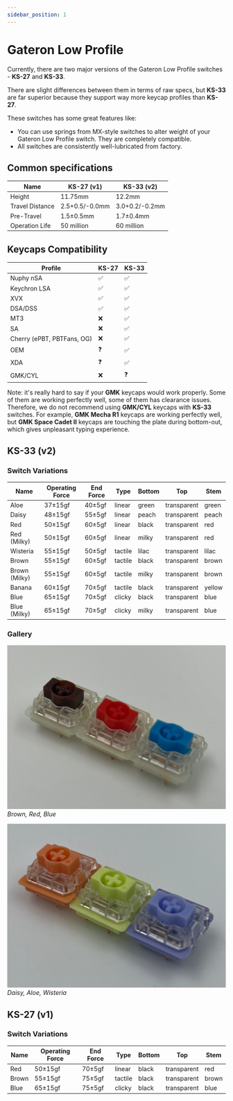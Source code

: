 ```yaml
---
sidebar_position: 1
---
```


# Gateron Low Profile

Currently, there are two major versions of the Gateron Low Profile switches - **KS-27** and **KS-33**.

There are slight differences between them in terms of raw specs, but **KS-33** are far superior because they support way more keycap profiles than **KS-27**.

These switches has some great features like:
* You can use springs from MX-style switches to alter weight of your Gateron Low Profile switch. They are completely compatible.
* All switches are consistently well-lubricated from factory.

## Common specifications

| Name            | KS-27 (v1)     | KS-33 (v2)     |
| --------------- | -------------- | -------------- |
| Height          | 11.75mm        | 12.2mm         |
| Travel Distance | 2.5+0.5/-0.0mm | 3.0+0.2/-0.2mm |
| Pre-Travel      | 1.5±0.5mm      | 1.7±0.4mm      |
| Operation Life  | 50 million     | 60 million     |

## Keycaps Compatibility

| Profile                    | KS-27 | KS-33 |
| -------------------------- | ----- | ----- |
| Nuphy nSA                  | ✅ | ✅ |
| Keychron LSA               | ✅ | ✅ |
| XVX                        | ✅ | ✅ |
| DSA/DSS                    | ✅ | ✅ |
| MT3                        | ❌ | ✅ |
| SA                         | ❌ | ✅ |
| Cherry (ePBT, PBTFans, OG) | ❌ | ✅ |
| OEM                        | ❓ | ✅ |
| XDA                        | ❓ | ✅ |
| GMK/CYL                    | ❌ | ❓ |

Note: it's really hard to say if your **GMK** keycaps would work properly. Some of them are working perfectly well, some of them has clearance issues. Therefore, we do not recommend using **GMK/CYL** keycaps with **KS-33** switches. For example, **GMK Mecha R1** keycaps are working perfectly well, but **GMK Space Cadet II** keycaps are touching the plate during bottom-out, which gives unpleasant typing experience.

## KS-33 (v2)

### Switch Variations

| Name          | Operating Force | End Force | Type        | Bottom | Top          | Stem   |
| ------------- | --------------- | --------- | ----------- | ------ | ------------ | ------ |
| Aloe          | 37±15gf         | 40±5gf    | linear      | green  | transparent  | green  |
| Daisy         | 48±15gf         | 55±5gf    | linear      | peach  | transparent  | peach  |
| Red           | 50±15gf         | 60±5gf    | linear      | black  | transparent  | red    |
| Red (Milky)   | 50±15gf         | 60±5gf    | linear      | milky  | transparent  | red    |
| Wisteria      | 55±15gf         | 50±5gf    | tactile     | lilac  | transparent  | lilac  |
| Brown         | 55±15gf         | 60±5gf    | tactile     | black  | transparent  | brown  |
| Brown (Milky) | 55±15gf         | 60±5gf    | tactile     | milky  | transparent  | brown  |
| Banana        | 60±15gf         | 70±5gf    | tactile     | black  | transparent  | yellow |
| Blue          | 65±15gf         | 70±5gf    | clicky      | black  | transparent  | blue   |
| Blue (Milky)  | 65±15gf         | 70±5gf    | clicky      | milky  | transparent  | blue   |

### Gallery

![brown_red_blue](/img/brown_red_blue.jpg)
*Brown, Red, Blue*

![daisy_aloe_wisteria](/img/daisy_aloe_wisteria.jpg)
*Daisy, Aloe, Wisteria*

## KS-27 (v1)

### Switch Variations

| Name  | Operating Force | End Force | Type    | Bottom | Top         | Stem  |
| ----- | --------------- | --------- | ------- | ------ | ----------- | ----- |
| Red   | 50±15gf         | 70±5gf    | linear  | black  | transparent | red   |
| Brown | 55±15gf         | 75±5gf    | tactile | black  | transparent | brown |
| Blue  | 65±15gf         | 75±5gf    | clicky  | black  | transparent | blue  |
